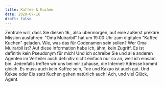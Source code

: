 ```yaml
---
title: Kaffee & Kuchen
date: 2020-07-16
draft: false
---
```

Zentrale will, dass Sie diesen 16., also übermorgen, auf eine äußerst prekäre Mission ausfahren: "Oma Muirarbil" hat 
um 19:00 Uhr zum digitalen "Kaffee Kuchen" geladen. Wie, was das für Codenamen sein sollen? Wer Oma Muirarbil ist? Auf 
diese Information habe ich, ähm, kein Zugriff. Es ist definitiv kein Pseudonym für mich! Und ich schreibe Sie und alle 
anderen Agenten im Verteiler auch definitiv nicht einfach nur so an, weil ich einsam bin. Jedenfalls treffen wir uns 
bei mir zuhause, die Internet-Adresse kommt gleich. Es muss auch kein Kaffee sein, Tee und Kakao ist auch gut. Und 
Kekse oder Eis statt Kuchen gehen natürlich auch! Ach, und viel Glück, Agent. 

